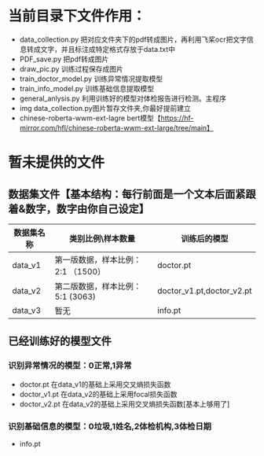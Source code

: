 # 当前目录下文件作用：
* data_collection.py                  把对应文件夹下的pdf转成图片，再利用飞桨ocr把文字信息转成文字，并且标注成特定格式存放于data.txt中<br>
* PDF_save.py                         把pdf转成图片<br>
* draw_pic.py                         训练过程保存成图片<br>
* train_doctor_model.py               训练异常情况提取模型<br>
* train_info_model.py                 训练基础信息提取模型<br>
* general_anlysis.py                  利用训练好的模型对体检报告进行检测。主程序<br>
* img                                 data_collection.py图片暂存文件夹,你最好提前建立<br>
* chinese-roberta-wwm-ext-lagre       bert模型【https://hf-mirror.com/hfl/chinese-roberta-wwm-ext-large/tree/main】<br>

# 暂未提供的文件
## 数据集文件【基本结构：每行前面是一个文本后面紧跟着&数字，数字由你自己设定】
数据集名称  | 类别比例\样本数量  | 训练后的模型
 ---- | ----- | ------  
data_v1  | 第一版数据，样本比例：  2:1  （1500） | doctor.pt
data_v2  | 第二版数据，样本比例：  5:1  (3063) | doctor_v1.pt,doctor_v2.pt
data_v3  | 暂无 |     info.pt
## 已经训练好的模型文件
### 识别异常情况的模型：0正常,1异常<br>
* doctor.pt                   在data_v1的基础上采用交叉熵损失函数<br>
* doctor_v1.pt                在data_v2的基础上采用focal损失函数<br>
* doctor_v2.pt                在data_v2的基础上采用交叉熵损失函数[基本上够用了]<br>
### 识别基础信息的模型：0垃圾,1姓名,2体检机构,3体检日期<br>
* info.pt<br>
